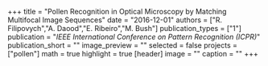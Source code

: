 +++
title = "Pollen Recognition in Optical Microscopy by Matching Multifocal Image Sequences"
date = "2016-12-01"
authors = ["R. Filipovych","A. Daood","E. Ribeiro","M. Bush"]
publication_types = ["1"]
publication = "_IEEE International Conference on Pattern Recognition (ICPR)_"
publication_short = ""
image_preview = ""
selected = false
projects = ["pollen"]
math = true
highlight = true
[header]
image = ""
caption = ""
+++

